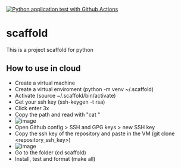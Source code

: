 [![Python application test with Github Actions](https://github.com/luccapinto/scaffold/actions/workflows/main.yml/badge.svg)](https://github.com/luccapinto/scaffold/actions/workflows/main.yml)

# scaffold
This is a project scaffold for python

## How to use in cloud
* Create a virtual machine
* Create a virtual enviroment (python -m venv ~/.scaffold)
* Activate (source ~/.scaffold/bin/activate)
* Get your ssh key (ssh-keygen -t rsa)
* Click enter 3x
* Copy the path and read with "cat <path>"
* ![image](https://github.com/luccapinto/scaffold/assets/78231371/5d46085f-d7f6-45b7-8b38-fb1460fd9ac4)
* Open Github config > SSH and GPG keys > new SSH key
* Copy the ssh key of the repository and paste in the VM (git clone <repository_ssh_key>)
* ![image](https://github.com/luccapinto/scaffold/assets/78231371/4b1efd7d-82d0-4133-8806-328089c3a4de)
* Go to the folder (cd scaffold)
* Install, test and format (make all)
